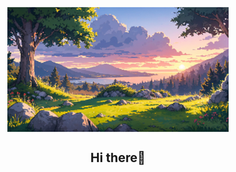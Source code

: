 <img src="0c967c4af27aa805391e3be495936acd.png" alt="README header image">
<h1 align="center">Hi there👋</h1>

